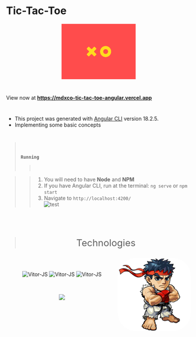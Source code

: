 # **Tic-Tac-Toe**
<div align="center">
<img width="40%" src="public\tic_tac_toe_loader.gif" alt="xo gif">
</div>

#

View now at **https://mdxco-tic-tac-toe-angular.vercel.app**

#

- This project was generated with [Angular CLI](https://github.com/angular/angular-cli) version 18.2.5.
- Implementing some basic concepts

#
> <br />
>
> **`Running`**
>><br />

>> 1. You will need to have **Node** and **NPM**
>> 2. If you have Angular CLI, run at the terminal: `ng serve` or `npm start`
>> 3. Navigate to `http://localhost:4200/`<br />
![test](https://github.com/user-attachments/assets/1fd2c608-dc6e-4536-acad-424878608649)
>#

<br />

> <p align=center style="font-size: 1.6rem">Technologies</p>
<img align="right" alt="Ryu-pic" height="200" style="border-radius:50px;" src="public\ryu.png" alt="ryu">
 <br><br>
  
<div align="center" style="display: inline_block;">
  <img align="center" alt="Vitor-JS" height="90" width="120" src="https://cdn.jsdelivr.net/gh/devicons/devicon@latest/icons/angular/angular-original.svg">
  <img align="center" alt="Vitor-JS" height="90" width="120" src="https://cdn.jsdelivr.net/gh/devicons/devicon@latest/icons/rxjs/rxjs-original.svg">
  <img align="center" alt="Vitor-JS" height="90" width="120" src="https://cdn.jsdelivr.net/gh/devicons/devicon@latest/icons/typescript/typescript-original.svg">
</div>

##

<br />  
<div align="center"> 
   <a href="https://www.linkedin.com/in/vitor-mendesco/" target="_blank"><img src="https://img.shields.io/badge/-LinkedIn-%230077B5?style=for-the-badge&logo=linkedin&logoColor=white" target="_blank"></a>
</div>
